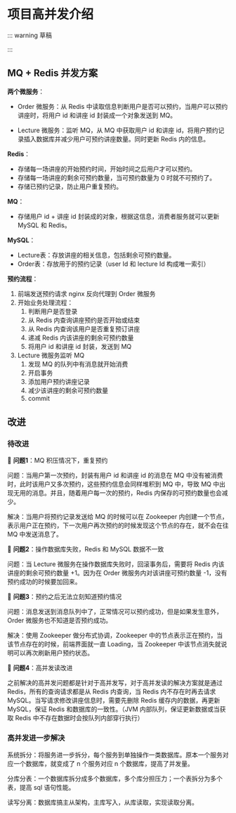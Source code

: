 # 项目高并发介绍

::: warning 草稿

:::

## MQ + Redis 并发方案

**两个微服务**：

- Order 微服务：从 Redis 中读取信息判断用户是否可以预约，当用户可以预约讲座时，将用户 id 和讲座 id 封装成一个对象发送到 MQ。

- Lecture 微服务：监听 MQ，从 MQ 中获取用户 id 和讲座 id，将用户预约记录插入数据库并减少用户可预约讲座数量。同时更新 Redis 内的信息。

**Redis**：

- 存储每一场讲座的开始预约时间，开始时间之后用户才可以预约。
- 存储每一场讲座的剩余可预约数量，当可预约数量为 0 时就不可预约了。
- 存储已预约记录，防止用户重复预约。

**MQ**：

- 存储用户 id + 讲座 id 封装成的对象，根据这信息，消费者服务就可以更新 MySQL 和 Redis。

**MySQL**：

- Lecture表：存放讲座的相关信息，包括剩余可预约数量。
- Order表：存放用于的预约记录（user Id 和 lecture Id 构成唯一索引）

**预约流程**：

1. 前端发送预约请求 nginx 反向代理到 Order 微服务
2. 开始业务处理流程：
   1. 判断用户是否登录
   2. 从 Redis 内查询讲座预约是否开始或结束
   3. 从 Redis 内查询该用户是否重复预订讲座
   4. 递减 Redis 内该讲座的剩余可预约数量
   5. 将用户 id 和讲座 id 封装，发送到 MQ
3. Lecture 微服务监听 MQ
   1. 发现 MQ 的队列中有消息就开始消费
   2. 开启事务
   3. 添加用户预约讲座记录
   4. 减少该讲座的剩余可预约数量
   5. commit

## 改进

### 待改进

🔶 **问题1**：MQ 积压情况下，重复预约

问题：当用户第一次预约，封装有用户 id 和讲座 id 的消息在 MQ 中没有被消费时，此时该用户又多次预约，这些预约信息会同样堆积到 MQ 中，导致 MQ 中出现无用的消息。并且，随着用户每一次的预约，Redis 内保存的可预约数量也会减少。

解决：当用户将预约记录发送给 MQ 的时候可以在 Zookeeper 内创建一个节点，表示用户正在预约，下一次用户再次预约的时候发现这个节点的存在，就不会在往 MQ 中发送消息了。

🔶 **问题2**：操作数据库失败，Redis 和 MySQL 数据不一致

问题：当 Lecture 微服务在操作数据库失败时，回滚事务后，需要将 Redis 内该讲座的剩余可预约数量 +1。因为在 Order 微服务内对该讲座可预约数量 -1，没有预约成功的时候要加回来。

🔶 **问题3**：预约之后无法立刻知道预约情况

问题：消息发送到消息队列中了，正常情况可以预约成功，但是如果发生意外，Order 微服务也不知道是否预约成功。

解决：使用 Zookeeper 做分布式协调，Zookeeper 中的节点表示正在预约，当该节点存在的时候，前端界面就一直 Loading，当 Zookeeper 中该节点消失就说明可以再次刷新用户预约状态。

🔶 **问题4**：高并发读改进

之前解决的高并发问题都是针对于高并发写，对于高并发读的解决方案就是通过 Redis，所有的查询请求都是从 Redis 内查询，当 Redis 内不存在时再去请求 MySQL。当写请求修改讲座信息时，需要先删除 Redis 缓存内的数据，再更新 MySQL，保证 Redis 和数据库的一致性。（JVM 内部队列，保证更新数据或当获取 Redis 中不存在数据时会按队列内部穿行执行）

### 高并发进一步解决

系统拆分：将服务进一步拆分，每个服务到单独操作一类数据库。原本一个服务对应一个数据库，就变成了 n 个服务对应 n 个数据库，提高了并发量。

分库分表：一个数据库拆分成多个数据库，多个库分担压力；一个表拆分为多个表，提高 sql 语句性能。

读写分离：数据库搞主从架构，主库写入，从库读取，实现读取分离。